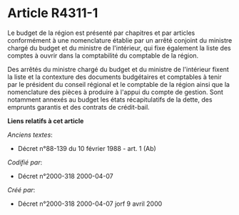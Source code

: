# Article R4311-1

Le budget de la région est présenté par chapitres et par articles conformément à une nomenclature établie par un arrêté
conjoint du ministre chargé du budget et du ministre de l'intérieur, qui fixe également la liste des comptes à ouvrir dans la
comptabilité du comptable de la région.

Des arrêtés du ministre chargé du budget et du ministre de l'intérieur fixent la liste et la contexture des documents
budgétaires et comptables à tenir par le président du conseil régional et le comptable de la région ainsi que la nomenclature
des pièces à produire à l'appui du compte de gestion. Sont notamment annexés au budget les états récapitulatifs de la dette,
des emprunts garantis et des contrats de crédit-bail.

**Liens relatifs à cet article**

_Anciens textes_:

  - Décret n°88-139 du 10 février 1988 - art. 1 (Ab)

_Codifié par_:

  - Décret n°2000-318 2000-04-07

_Créé par_:

  - Décret n°2000-318 2000-04-07 jorf 9 avril 2000
